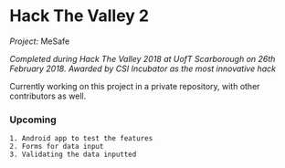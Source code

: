 # Hack The Valley 2

*Project:* MeSafe 

*Completed during Hack The Valley 2018 at UofT Scarborough on 26th February 2018.*
*Awarded by CSI Incubator as the most innovative hack*

Currently working on this project in a private repository, with other contributors as well. 

### Upcoming 
	1. Android app to test the features
	2. Forms for data input
	3. Validating the data inputted